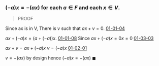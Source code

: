 ### $(-a)x = -(ax)$ for each $a \in F$ and each $x \in V$.

> PROOF

Since ax is in V,
There is v such that $ax + v = 0$. [01-01-04](01-01-04.md)

$ax + (-a)x = (a + (-a))x.$ [01-01-08](01-01-08.md)
Since $ax + (-a)x = 0x = 0$ [01-03-03](01-03-03.md)

$ax + v = ax + (-a)x$ 
$v = (-a)x$ [01-02-01](01-02-01.md)

$v = -(ax)$ by design hence $(-a)x = -(ax)$ $\blacksquare$
